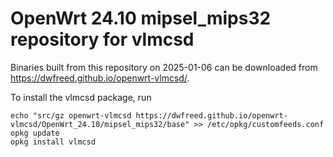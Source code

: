 OpenWrt 24.10 mipsel_mips32 repository for vlmcsd
========

Binaries built from this repository on 2025-01-06 can be downloaded from <https://dwfreed.github.io/openwrt-vlmcsd/>.

To install the vlmcsd package, run

```
echo "src/gz openwrt-vlmcsd https://dwfreed.github.io/openwrt-vlmcsd/OpenWrt_24.10/mipsel_mips32/base" >> /etc/opkg/customfeeds.conf
opkg update
opkg install vlmcsd
```
